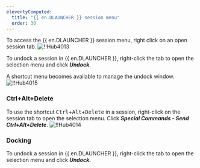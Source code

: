 ```yaml
---
eleventyComputed:
  title: "{{ en.DLAUNCHER }} session menu"
  order: 30
---
```

To access the {{ en.DLAUNCHER }} session menu, right click on an open session tab.
![!!Hub4013](https://cdnweb.devolutions.net/docs/docs_en_hub_Hub4013.png)

To undock a session in {{ en.DLAUNCHER }}, right-click the tab to open the selection menu and click ***Undock***.

A shortcut menu becomes available to manage the undock window.
![!!Hub4015](https://cdnweb.devolutions.net/docs/docs_en_hub_Hub4015.png)

### Ctrl+Alt+Delete

To use the shortcut <kbd>Ctrl</kbd>+<kbd>Alt</kbd>+<kbd>Delete</kbd> in a session, right-click on the session tab to open the selection menu. Click ***Special Commands - Send Ctrl+Alt+Delete***.
![!!Hub4014](https://cdnweb.devolutions.net/docs/docs_en_hub_Hub4014.png)

### Docking

To undock a session in {{ en.DLAUNCHER }}, right-click the tab to open the selection menu and click ***Undock***.